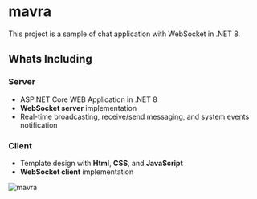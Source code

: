 # mavra

This project is a sample of chat application with WebSocket in .NET 8.

## Whats Including

### Server
* ASP.NET Core WEB Application in .NET 8
* **WebSocket server** implementation
* Real-time broadcasting, receive/send messaging, and system events notification

### Client
* Template design with **Html**, **CSS**, and **JavaScript**
* **WebSocket client** implementation


![mavra](https://github.com/alperenkucukali/dotnet-websocket/assets/38986621/c41d4885-7c66-4529-8ed0-ea87ab941ec0)
